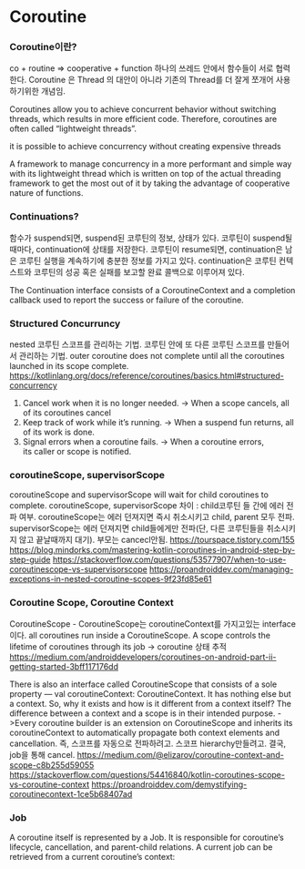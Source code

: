 # Coroutine

### Coroutine이란?

co + routine => cooperative + function
하나의 쓰레드 안에서 함수들이 서로 협력한다.
Coroutine 은 Thread 의 대안이 아니라 기존의 Thread를 더 잘게 쪼개어 사용하기위한 개념임.

Coroutines allow you to achieve concurrent behavior without switching threads, which results in more efficient code. Therefore, coroutines are often called “lightweight threads”.

it is possible to achieve concurrency without creating expensive threads

A framework to manage concurrency in a more performant and simple way with its lightweight thread which is written on top of the actual threading framework to get the most out of it by taking the advantage of cooperative nature of functions.


### Continuations?

함수가 suspend되면, suspend된 코루틴의 정보, 상태가 있다. 코루틴이 suspend될 때마다, continuation에 상태를 저장한다. 코루틴이 resume되면, continuation은 남은 코루틴 실행을 계속하기에 충분한 정보를 가지고 있다. continuation은 코루틴 컨텍스트와 코루틴의 성공 혹은 실패를 보고할 완료 콜백으로 이루어져 있다.

The Continuation interface consists of a CoroutineContext and a completion callback used to report the success or failure of the coroutine.

### Structured Concurruncy

nested 코루틴 스코프를 관리하는 기법. 코루틴 안에 또 다른 코루틴 스코프를 만들어서 관리하는 기법.
outer coroutine does not complete until all the coroutines launched in its scope complete. 
https://kotlinlang.org/docs/reference/coroutines/basics.html#structured-concurrency

1. Cancel work when it is no longer needed. ->  When a scope cancels, all of its coroutines cancel
2. Keep track of work while it’s running. ->  When a suspend fun returns, all of its work is done.
3. Signal errors when a coroutine fails. -> When a coroutine errors, its caller or scope is notified.


### coroutineScope, supervisorScope 

coroutineScope and supervisorScope will wait for child coroutines to complete.
coroutineScope, supervisorScope 차이 : child코루틴 들 간에 에러 전파 여부.
coroutineScope는 에러 던져지면 즉시 취소시키고 child, parent 모두 전파.
supervisorScope는 에러 던져지면 child들에게만 전파(단, 다른 코루틴들을 취소시키지 않고 끝날때까지 대기). 부모는 cancecl안됨.
https://tourspace.tistory.com/155
https://blog.mindorks.com/mastering-kotlin-coroutines-in-android-step-by-step-guide
https://stackoverflow.com/questions/53577907/when-to-use-coroutinescope-vs-supervisorscope
https://proandroiddev.com/managing-exceptions-in-nested-coroutine-scopes-9f23fd85e61


### Coroutine Scope, Coroutine Context

CoroutineScope -
CoroutineScope는 coroutineContext를 가지고있는 interface이다.
all coroutines run inside a CoroutineScope. A scope controls the lifetime of coroutines through its job -> coroutine 상태 추적
https://medium.com/androiddevelopers/coroutines-on-android-part-ii-getting-started-3bff117176dd

There is also an interface called CoroutineScope that consists of a sole property — val coroutineContext: CoroutineContext. It has nothing else but a context. So, why it exists and how is it different from a context itself? The difference between a context and a scope is in their intended purpose.
->Every coroutine builder is an extension on CoroutineScope and inherits its coroutineContext to automatically propagate both context elements and cancellation.
즉, 스코프를 자동으로 전파하려고. 스코프 hierarchy만들려고. 결국, job을 통해 cancel.
https://medium.com/@elizarov/coroutine-context-and-scope-c8b255d59055
https://stackoverflow.com/questions/54416840/kotlin-coroutines-scope-vs-coroutine-context
https://proandroiddev.com/demystifying-coroutinecontext-1ce5b68407ad


### Job
A coroutine itself is represented by a Job. It is responsible for coroutine’s lifecycle, cancellation, and parent-child relations. A current job can be retrieved from a current coroutine’s context:

